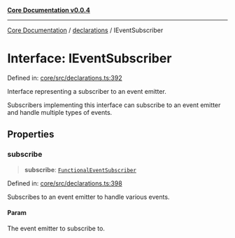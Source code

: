 [**Core Documentation v0.0.4**](../../README.md)

***

[Core Documentation](../../modules.md) / [declarations](../README.md) / IEventSubscriber

# Interface: IEventSubscriber

Defined in: [core/src/declarations.ts:392](https://github.com/stonemjs/core/blob/2adc2da4c7e3b5a9f593c198ba7e8ad639651777/src/declarations.ts#L392)

Interface representing a subscriber to an event emitter.

Subscribers implementing this interface can subscribe to an event emitter
and handle multiple types of events.

## Properties

### subscribe

> **subscribe**: [`FunctionalEventSubscriber`](../type-aliases/FunctionalEventSubscriber.md)

Defined in: [core/src/declarations.ts:398](https://github.com/stonemjs/core/blob/2adc2da4c7e3b5a9f593c198ba7e8ad639651777/src/declarations.ts#L398)

Subscribes to an event emitter to handle various events.

#### Param

The event emitter to subscribe to.
